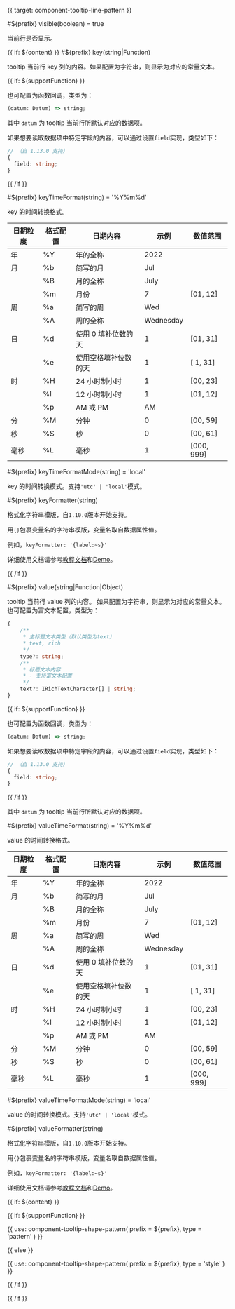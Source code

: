 {{ target: component-tooltip-line-pattern }}

<!-- ITooltipLinePattern -->

#${prefix} visible(boolean) = true

当前行是否显示。

{{ if: ${content} }}
#${prefix} key(string|Function)

tooltip 当前行 key 列的内容。如果配置为字符串，则显示为对应的常量文本。

{{ if: ${supportFunction} }}

也可配置为函数回调，类型为：

```ts
(datum: Datum) => string;
```

其中 `datum` 为 tooltip 当前行所默认对应的数据项。

如果想要读取数据项中特定字段的内容，可以通过设置`field`实现，类型如下：

```ts
// （自 1.13.0 支持）
{
  field: string;
}
```

{{ /if }}

#${prefix} keyTimeFormat(string) = '%Y%m%d'

key 的时间转换格式。

| **日期粒度** | **格式配置** | **日期内容**         | **示例**  | **数值范围** |
| ------------ | ------------ | -------------------- | --------- | ------------ |
| 年           | %Y           | 年的全称             | 2022      |              |
| 月           | %b           | 简写的月             | Jul       |              |
|              | %B           | 月的全称             | July      |              |
|              | %m           | 月份                 | 7         | [01, 12]     |
| 周           | %a           | 简写的周             | Wed       |              |
|              | %A           | 周的全称             | Wednesday |              |
| 日           | %d           | 使用 0 填补位数的天  | 1         | [01, 31]     |
|              | %e           | 使用空格填补位数的天 | 1         | [ 1, 31]     |
| 时           | %H           | 24 小时制小时        | 1         | [00, 23]     |
|              | %I           | 12 小时制小时        | 1         | [01, 12]     |
|              | %p           | AM 或 PM             | AM        |              |
| 分           | %M           | 分钟                 | 0         | [00, 59]     |
| 秒           | %S           | 秒                   | 0         | [00, 61]     |
| 毫秒         | %L           | 毫秒                 | 1         | [000, 999]   |

#${prefix} keyTimeFormatMode(string) = 'local'

key 的时间转换模式。支持`'utc' | 'local'`模式。

#${prefix} keyFormatter(string)

格式化字符串模版，自`1.10.0`版本开始支持。

用`{}`包裹变量名的字符串模版，变量名取自数据属性值。

例如，`keyFormatter: '{label:~s}'`

详细使用文档请参考[教程文档](/vchart/guide/tutorial_docs/Chart_Plugins/Formatter)和[Demo](/vchart/demo/label/label-formatter)。

{{ /if }}

#${prefix} value(string|Function|Object)

tooltip 当前行 value 列的内容。
如果配置为字符串，则显示为对应的常量文本。
也可配置为富文本配置，类型为：

```ts
{
    /**
     * 主标题文本类型（默认类型为text）
     * text, rich
     */
    type?: string;
    /**
     * 标题文本内容
     * - 支持富文本配置
     */
    text?: IRichTextCharacter[] | string;
}
```

{{ if: ${supportFunction} }}

也可配置为函数回调，类型为：

```ts
(datum: Datum) => string;
```

如果想要读取数据项中特定字段的内容，可以通过设置`field`实现，类型如下：

```ts
// （自 1.13.0 支持）
{
  field: string;
}
```

{{ /if }}

其中 `datum` 为 tooltip 当前行所默认对应的数据项。

#${prefix} valueTimeFormat(string) = '%Y%m%d'

value 的时间转换格式。

| **日期粒度** | **格式配置** | **日期内容**         | **示例**  | **数值范围** |
| ------------ | ------------ | -------------------- | --------- | ------------ |
| 年           | %Y           | 年的全称             | 2022      |              |
| 月           | %b           | 简写的月             | Jul       |              |
|              | %B           | 月的全称             | July      |              |
|              | %m           | 月份                 | 7         | [01, 12]     |
| 周           | %a           | 简写的周             | Wed       |              |
|              | %A           | 周的全称             | Wednesday |              |
| 日           | %d           | 使用 0 填补位数的天  | 1         | [01, 31]     |
|              | %e           | 使用空格填补位数的天 | 1         | [ 1, 31]     |
| 时           | %H           | 24 小时制小时        | 1         | [00, 23]     |
|              | %I           | 12 小时制小时        | 1         | [01, 12]     |
|              | %p           | AM 或 PM             | AM        |              |
| 分           | %M           | 分钟                 | 0         | [00, 59]     |
| 秒           | %S           | 秒                   | 0         | [00, 61]     |
| 毫秒         | %L           | 毫秒                 | 1         | [000, 999]   |

#${prefix} valueTimeFormatMode(string) = 'local'

value 的时间转换模式。支持`'utc' | 'local'`模式。

#${prefix} valueFormatter(string)

格式化字符串模版，自`1.10.0`版本开始支持。

用`{}`包裹变量名的字符串模版，变量名取自数据属性值。

例如，`keyFormatter: '{label:~s}'`

详细使用文档请参考[教程文档](/vchart/guide/tutorial_docs/Chart_Plugins/Formatter)和[Demo](/vchart/demo/label/label-formatter)。

{{ if: ${content} }}

{{ if: ${supportFunction} }}

{{ use: component-tooltip-shape-pattern(
  prefix = ${prefix},
  type = 'pattern'
) }}

{{ else }}

{{ use: component-tooltip-shape-pattern(
  prefix = ${prefix},
  type = 'style'
) }}

{{ /if }}

{{ /if }}
